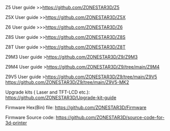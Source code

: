 Z5 User guide >>https://github.com/ZONESTAR3D/Z5

Z5X  User guide >>https://github.com/ZONESTAR3D/Z5X

Z6 User guide >>>https://github.com/ZONESTAR3D/Z6

Z8S User guide >>https://github.com/ZONESTAR3D/Z8S

Z8T User guide >>https://github.com/ZONESTAR3D/Z8T

Z9M3 User guide >https://github.com/ZONESTAR3D/Z9/Z9M3

Z9M4 User guide >https://github.com/ZONESTAR3D/Z9/tree/main/Z9M4

Z9V5 User guide >https://github.com/ZONESTAR3D/Z9/tree/main/Z9V5  https://github.com/ZONESTAR3D/Z9/tree/main/Z9V5-MK2

Upgrade kits ( Laser and TFT-LCD etc.): https://github.com/ZONESTAR3D/Upgrade-kit-guide

Firmware Hex(Bin) file: https://github.com/ZONESTAR3D/Firmware

Firmware Source code:  https://github.com/ZONESTAR3D/source-code-for-3d-printer
